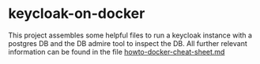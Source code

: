 # keycloak-on-docker

This project assembles some helpful files to run a keycloak instance with a postgres DB and the DB admire tool to inspect the DB. 
All further relevant information can be found in the file [howto-docker-cheat-sheet.md](howto-docker-cheat-sheet.md)
